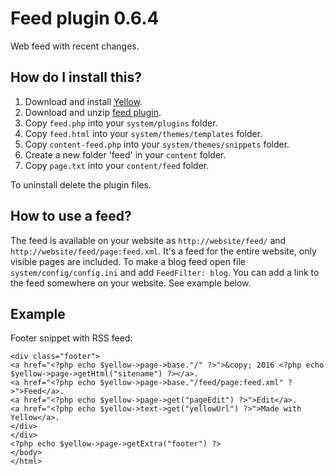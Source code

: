 Feed plugin 0.6.4
=================
Web feed with recent changes.

How do I install this?
----------------------
1. Download and install [Yellow](https://github.com/datenstrom/yellow/).
2. Download and unzip [feed plugin](https://github.com/datenstrom/yellow-plugins/raw/master/zip/feed.zip).
3. Copy `feed.php` into your `system/plugins` folder.
4. Copy `feed.html` into your `system/themes/templates` folder.
5. Copy `content-feed.php` into your `system/themes/snippets` folder.
6. Create a new folder 'feed' in your `content` folder.
7. Copy `page.txt` into your `content/feed` folder.

To uninstall delete the plugin files.

How to use a feed?
------------------
The feed is available on your website as `http://website/feed/` and `http://website/feed/page:feed.xml`. It's a feed for the entire website, only visible pages are included. To make a blog feed open file `system/config/config.ini` and add `FeedFilter: blog`. You can add a link to the feed somewhere on your website. See example below.
 
Example
-------
Footer snippet with RSS feed:

    <div class="footer">
    <a href="<?php echo $yellow->page->base."/" ?>">&copy; 2016 <?php echo $yellow->page->getHtml("sitename") ?></a>.
    <a href="<?php echo $yellow->page->base."/feed/page:feed.xml" ?>">Feed</a>. 
    <a href="<?php echo $yellow->page->get("pageEdit") ?>">Edit</a>.
    <a href="<?php echo $yellow->text->get("yellowUrl") ?>">Made with Yellow</a>.
    </div>
    </div>
    <?php echo $yellow->page->getExtra("footer") ?>
    </body>
    </html>